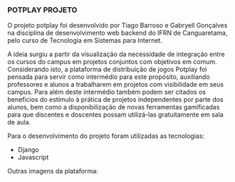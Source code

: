 ### POTPLAY PROJETO

O projeto potplay foi desenvolvido por Tiago Barroso e Gabryell Gonçalves na disciplina de desenvolvimento web backend do IFRN de Canguaretama, pelo curso de Tecnologia em Sistemas para Internet. 

A ideia surgiu a partir da visualização da necessidade de integração entre os cursos do campus em projetos conjuntos com objetivos em comum. Considerando isto, a plataforma de distribuição de jogos Potplay foi
pensada para servir como intermédio para este propósito, auxiliando professores e alunos a trabalharem em projetos com visibilidade em seus campus. Para além deste intermédio também podem ser citados os
beneficios do estímulo à prática de projetos independentes por parte dos alunos, bem como a disponibilização de novas ferramentas gamificadas para que discentes e doscentes possam utilizá-las gratuitamente
em sala de aula.

Para o desenvolvimento do projeto foram utilizadas as tecnologias:
- Django
- Javascript


Outras imagens da plataforma:
